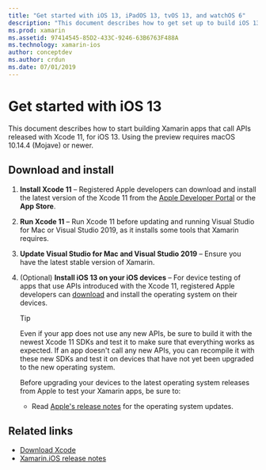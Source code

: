 ```yaml
---
title: "Get started with iOS 13, iPadOS 13, tvOS 13, and watchOS 6"
description: "This document describes how to get set up to build iOS 13, iPadOS 13, tvOS 13, and watchOS 6 apps with Xamarin. It discusses how to download Xcode 11 and update Visual Studio for Mac."
ms.prod: xamarin
ms.assetid: 97414545-85D2-433C-9246-63B6763F488A
ms.technology: xamarin-ios
author: conceptdev
ms.author: crdun
ms.date: 07/01/2019
---
```

# Get started with iOS 13

This document describes how to start building Xamarin apps that call
APIs released with Xcode 11, for iOS 13. Using the preview requires macOS 10.14.4 (Mojave) or newer.

## Download and install

1. **Install Xcode 11** –
   Registered Apple developers can download and install the latest version
   of the Xcode 11 from the
   [Apple Developer Portal](https://developer.apple.com/download/) or the **App Store**.

2. **Run Xcode 11** – Run Xcode 11 before updating and running Visual
   Studio for Mac or Visual Studio 2019, as it installs some tools that Xamarin requires.

3. **Update Visual Studio for Mac and Visual Studio 2019** – Ensure you have the latest stable version of Xamarin.

4. (Optional) **Install iOS 13 on your iOS devices** – For device testing of apps 
   that use APIs introduced with the Xcode 11,
   registered Apple developers can [download](https://developer.apple.com/download)
   and install the operating system on their devices. 

   > [!TIP]
   > Even if your app does not use any new APIs, be sure to build it with
   > the newest Xcode 11 SDKs and test it to make sure that everything works
   > as expected. If an app doesn't call any new APIs, you can recompile it
   > with these new SDKs and test it on devices that have not yet been
   > upgraded to the new operating system.
   >
   > Before upgrading your devices to the latest operating system releases
   > from Apple to test your Xamarin apps, be sure to:
   >
   > - Read [Apple's release notes](https://developer.apple.com/download/)
   >   for the operating system updates.

## Related links

- [Download Xcode](https://developer.apple.com/download/)
- [Xamarin.iOS release notes](/xamarin/ios/release-notes/13/13.0)
